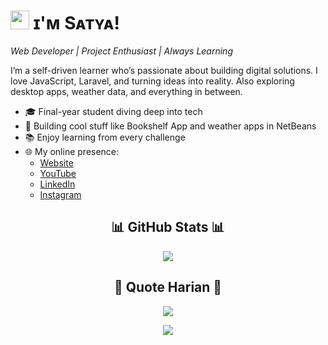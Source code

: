 <!--Header Name-->
# <img src="https://emojis.slackmojis.com/emojis/images/1531849430/4246/blob-sunglasses.gif?1531849430" width="30"/> ɪ'ᴍ Sᴀᴛʏᴀ!
*Web Developer | Project Enthusiast | Always Learning*

<!--Intro-->
<p align="left">I’m a self-driven learner who’s passionate about building digital solutions. I love JavaScript, Laravel, and turning ideas into reality. Also exploring desktop apps, weather data, and everything in between.</p>

- 🎓 Final-year student diving deep into tech
- 🚀 Building cool stuff like Bookshelf App and weather apps in NetBeans
- 📚 Enjoy learning from every challenge
- 🌐 My online presence:
  - [Website](https://satyaadil.github.io/Myweb/)
  - [YouTube](https://www.youtube.com/@satyaadil24)
  - [LinkedIn](https://www.linkedin.com/in/satya-adil-faishal-0373b1332/)
  - [Instagram](https://www.instagram.com/styadil/)

<!-- Stats (optional)-->
<h2 align="center">📊 GitHub Stats 📊</h2>
<p align="center">
  <img src="https://github-readme-stats.vercel.app/api?username=satyaadil&show_icons=true&theme=tokyonight" />
</p>

<!-- Quote Section -->
<h2 align="center">🌟 Quote Harian 🌟</h2>
<p align="center">
  <img src="https://readme-daily-quotes.vercel.app/api?theme=dark&bg_color=220a28&author_color=ffeb95&accent_color=c56a90">
</p>

<!-- Footer -->
<p align="center">
  <img src="https://capsule-render.vercel.app/api?type=waving&color=gradient&height=65&section=footer"/>
</p>
